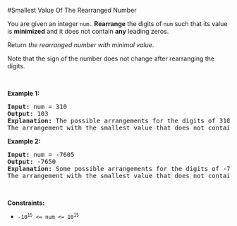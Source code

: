 #Smallest Value Of The Rearranged Number
<p>You are given an integer <code>num.</code> <strong>Rearrange</strong> the digits of <code>num</code> such that its value is <strong>minimized</strong> and it does not contain <strong>any</strong> leading zeros.</p>
<p>Return <em>the rearranged number with minimal value</em>.</p>
<p>Note that the sign of the number does not change after rearranging the digits.</p>
<p> </p>
<p><strong class="example">Example 1:</strong></p>
<pre><strong>Input:</strong> num = 310
<strong>Output:</strong> 103
<strong>Explanation:</strong> The possible arrangements for the digits of 310 are 013, 031, 103, 130, 301, 310. 
The arrangement with the smallest value that does not contain any leading zeros is 103.
</pre>
<p><strong class="example">Example 2:</strong></p>
<pre><strong>Input:</strong> num = -7605
<strong>Output:</strong> -7650
<strong>Explanation:</strong> Some possible arrangements for the digits of -7605 are -7650, -6705, -5076, -0567.
The arrangement with the smallest value that does not contain any leading zeros is -7650.
</pre>
<p> </p>
<p><strong>Constraints:</strong></p>
<ul>
<li><code>-10<sup>15</sup> &lt;= num &lt;= 10<sup>15</sup></code></li>
</ul>
